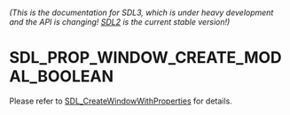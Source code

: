 ###### (This is the documentation for SDL3, which is under heavy development and the API is changing! [SDL2](https://wiki.libsdl.org/SDL2/) is the current stable version!)
# SDL_PROP_WINDOW_CREATE_MODAL_BOOLEAN

Please refer to [SDL_CreateWindowWithProperties](SDL_CreateWindowWithProperties) for details.

